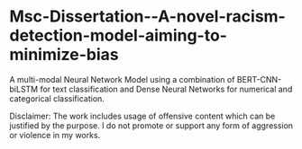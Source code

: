 # Msc-Dissertation--A-novel-racism-detection-model-aiming-to-minimize-bias
A multi-modal Neural Network Model using a combination of BERT-CNN-biLSTM for text classification and Dense Neural Networks for numerical and categorical classification. 

Disclaimer: The work includes usage of offensive content which can be justified by the purpose. I do not promote or support any form of aggression or violence in my works. 
